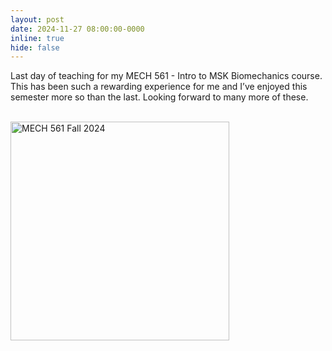 ```yaml
---
layout: post
date: 2024-11-27 08:00:00-0000
inline: true
hide: false
--- 
```

Last day of teaching for my MECH 561 - Intro to MSK Biomechanics course. This has been such a rewarding experience for me and I’ve enjoyed this semester more so than the last. Looking forward to many more of these.

<br>
<img src="{{ site.baseurl }}/assets/img/fall2024.jpg" 
     alt="MECH 561 Fall 2024"
	 width="350" />

